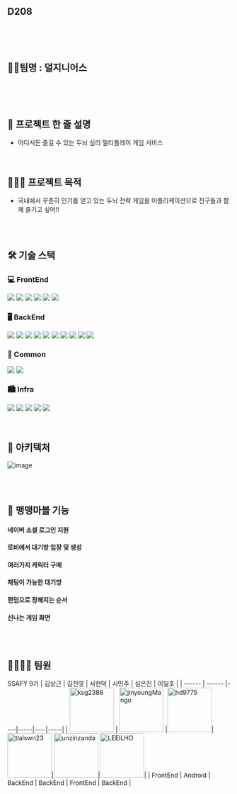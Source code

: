 ## D208

  </br>
  </br>
  </br>

## 🙇🏻팀명 : 덜지니어스
  
  </br>
  </br>
  </br>
    
  
## 👥 프로젝트 한 줄 설명
- 어디서든 즐길 수 있는 두뇌 심리 멀티플레이 게임 서비스
  </br>
  </br>
  </br>
  
  
## 🧑🏻‍🦯 프로젝트 목적
  - 국내에서 꾸준히 인기를 얻고 있는 두뇌 전략 게임을 어플리케이션으로 친구들과 함께 즐기고 싶어!!
 
 
  </br>
  </br>
 
## 🛠 기술 스택
### 💻 FrontEnd
<div>
  <img src="https://img.shields.io/badge/typescript-3178C6?style=for-the-badge&logo=typescript&logoColor=white">
  <img src="https://img.shields.io/badge/nextjs-2D2D2D?style=for-the-badge&logo=next.js&logoColor=white">
  <img src="https://img.shields.io/badge/recoil-3578E5?style=for-the-badge&logo=recoil&logoColor=white">
  <img src="https://img.shields.io/badge/html5-E34F26?style=for-the-badge&logo=html5&logoColor=white">
  <img src="https://img.shields.io/badge/css3-1572B6?style=for-the-badge&logo=css3&logoColor=white">
  <img src="https://img.shields.io/badge/styledcomponents-DB7093?style=for-the-badge&logo=styled-components&logoColor=white">
</div>

### 🖥️ BackEnd
<div>
  <img src="https://img.shields.io/badge/java-007396?style=for-the-badge&logo=java&logoColor=white"> 
  <img src="https://img.shields.io/badge/springboot-6DB33F?style=for-the-badge&logo=springboot&logoColor=white">
  <img src="https://img.shields.io/badge/springsecurity-6DB33F?style=for-the-badge&logo=springsecurity&logoColor=white">
  <img src="https://img.shields.io/badge/springcloud-6DB33F?style=for-the-badge&logo=springcloud&logoColor=white">
  <img src="https://img.shields.io/badge/swagger-85EA2D?style=for-the-badge&logo=swagger&logoColor=white">
  <img src="https://img.shields.io/badge/gradle-02303A?style=for-the-badge&logo=gradle&logoColor=white">
  <img src="https://img.shields.io/badge/mysql-4479A1?style=for-the-badge&logo=mysql&logoColor=white">

  <img src="https://img.shields.io/badge/redis-DC382D?style=for-the-badge&logo=redis&logoColor=white">
  <img src="https://img.shields.io/badge/rabbitmq-FF6600?style=for-the-badge&logo=rabbitmq&logoColor=white">
  <img src="https://img.shields.io/badge/mysql-4479A1?style=for-the-badge&logo=mysql&logoColor=white">
</div>

### 📘 Common
<div>
  <img src="https://img.shields.io/badge/socket.io-010101?style=for-the-badge&logo=socket.io&logoColor=white">
  <img src="https://img.shields.io/badge/redis-DC382D?style=for-the-badge&logo=redis&logoColor=white">
</div>

### 🏙️ Infra
<div>
  <img src="https://img.shields.io/badge/amazon ec2-FF9900?style=for-the-badge&logo=amazonec2&logoColor=white">
  <img src="https://img.shields.io/badge/amazons 3-569A31?style=for-the-badge&logo=amazons3&logoColor=white">
  <img src="https://img.shields.io/badge/nginx-009639?style=for-the-badge&logo=nginx&logoColor=white">
  <img src="https://img.shields.io/badge/jenkins-D24939?style=for-the-badge&logo=jenkins&logoColor=white">
  <img src="https://img.shields.io/badge/docker-2496ED?style=for-the-badge&logo=docker&logoColor=white">
</div>
  </br>
  </br>
 
## 🔌 아키텍처
![image](https://github.com/LEEILHO/MaengMaengGameLand/assets/33304873/b5ff06ca-3818-4632-86cc-dea87eb3eaba)


  </br>
  </br>
  
## 🔌 맹맹마블 기능
#### 네이버 소셜 로그인 지원
 
 
#### 로비에서 대기방 입장 및 생성
 
 
#### 여러가지 캐릭터 구매
 
 
#### 채팅이 가능한 대기방
 
 
#### 랜덤으로 정해지는 순서
 
 
#### 신나는 게임 화면

  </br>
  </br>
  





## 👩‍👩‍👧‍👧 팀원
SSAFY 9기
| 김상근 | 김진영 | 서현덕 | 시민주 | 심은진 | 이일호 |
| ------ | ------ |----|-----|----|-----|
| <a href="https://github.com/ksg2388"><img src="https://avatars.githubusercontent.com/u/45422827?v=4" alt="ksg2388" width="100" height="100"></a> | <a href="https://github.com/jinyoungMango"><img src="https://avatars.githubusercontent.com/u/123930169?v=4" alt="jinyoungMango" width="100" height="100"></a> |<a href="https://github.com/hd9775"><img src="https://avatars.githubusercontent.com/u/12166357?v=4" alt="hd9775" width="100" height="100"></a>|<a href="https://github.com/tlalswn23"><img src="https://avatars.githubusercontent.com/u/35682216?v=4" alt="tlalswn23" width="100" height="100"></a>|<a href="https://github.com/unzinzanda"><img src="https://avatars.githubusercontent.com/u/93910197?v=4" alt="unzinzanda" width="100" height="100"></a>|<a href="https://github.com/LEEILHO"><img src="https://avatars.githubusercontent.com/u/33304873?v=4" alt="LEEILHO" width="100" height="100"></a>|
| FrontEnd | Android | BackEnd | BackEnd | FrontEnd | BackEnd |
